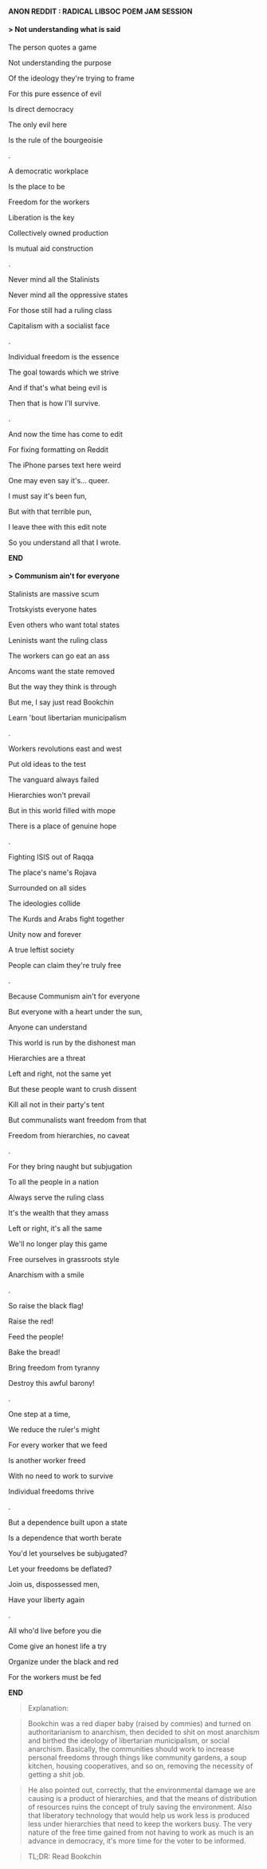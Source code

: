 #### ANON REDDIT : RADICAL LIBSOC POEM JAM SESSION

#### > Not understanding what is said 

The person quotes a game

Not understanding the purpose 

Of the ideology they're trying to frame

For this pure essence of evil

Is direct democracy
 
The only evil here

Is the rule of the bourgeoisie 

.

A democratic workplace 

Is the place to be

Freedom for the workers

Liberation is the key

Collectively owned production 

Is mutual aid construction 

.

Never mind all the Stalinists 

Never mind all the oppressive states

For those still had a ruling class

Capitalism with a socialist face

.

Individual freedom is the essence

The goal towards which we strive 

And if that's what being evil is

Then that is how I'll survive. 

.

And now the time has come to edit

For fixing formatting on Reddit 

The iPhone parses text here weird 

One may even say it's... queer. 

I must say it's been fun, 

But with that terrible pun,

I leave thee with this edit note 

So you understand all that I wrote.

**END**

#### > Communism ain't for everyone 

Stalinists are massive scum 

Trotskyists everyone hates 

Even others who want total states 

Leninists want the ruling class 

The workers can go eat an ass 

Ancoms want the state removed 

But the way they think is through 

But me, I say just read Bookchin 

Learn 'bout libertarian municipalism 

.

Workers revolutions east and west 

Put old ideas to the test 

The vanguard always failed 

Hierarchies won't prevail 

But in this world filled with mope 

There is a place of genuine hope 

.

Fighting ISIS out of Raqqa 

The place's name's Rojava 

Surrounded on all sides 

The ideologies collide 

The Kurds and Arabs fight together 

Unity now and forever 

A true leftist society 

People can claim they're truly free 

.

Because Communism ain't for everyone 

But everyone with a heart under the sun, 

Anyone can understand 

This world is run by the dishonest man 

Hierarchies are a threat 

Left and right, not the same yet 

But these people want to crush dissent 

Kill all not in their party's tent 

But communalists want freedom from that 

Freedom from hierarchies, no caveat 

.

For they bring naught but subjugation 

To all the people in a nation 

Always serve the ruling class 

It's the wealth that they amass 

Left or right, it's all the same 

We'll no longer play this game 

Free ourselves in grassroots style 

Anarchism with a smile 

.

So raise the black flag! 

Raise the red! 

Feed the people! 

Bake the bread! 

Bring freedom from tyranny 

Destroy this awful barony! 

.

One step at a time, 

We reduce the ruler's might 

For every worker that we feed 

Is another worker freed 

With no need to work to survive 

Individual freedoms thrive 

.

But a dependence built upon a state 

Is a dependence that worth berate 

You'd let yourselves be subjugated? 

Let your freedoms be deflated? 

Join us, dispossessed men, 

Have your liberty again 

.

All who'd live before you die 

Come give an honest life a try 

Organize under the black and red 

For the workers must be fed 

**END**

> Explanation:

> Bookchin was a red diaper baby (raised by commies) and turned on authoritarianism to anarchism, then decided to shit on most anarchism and 
> birthed the ideology of libertarian municipalism, or social anarchism.  Basically, the communities should work to increase personal 
> freedoms through things like community gardens, a soup kitchen, housing cooperatives, and so on, removing the necessity of getting a shit 
> job. 

> He also pointed out, correctly, that the environmental damage we are causing is a product of hierarchies, and that the means of 
> distribution of resources ruins the concept of truly saving the environment.  Also that liberatory technology that would help us work less 
> is produced less under hierarchies that need to keep the workers busy.  The very nature of the free time gained from not having to work as 
> much is an advance in democracy, it's more time for the voter to be informed. 

> TL;DR: Read Bookchin
